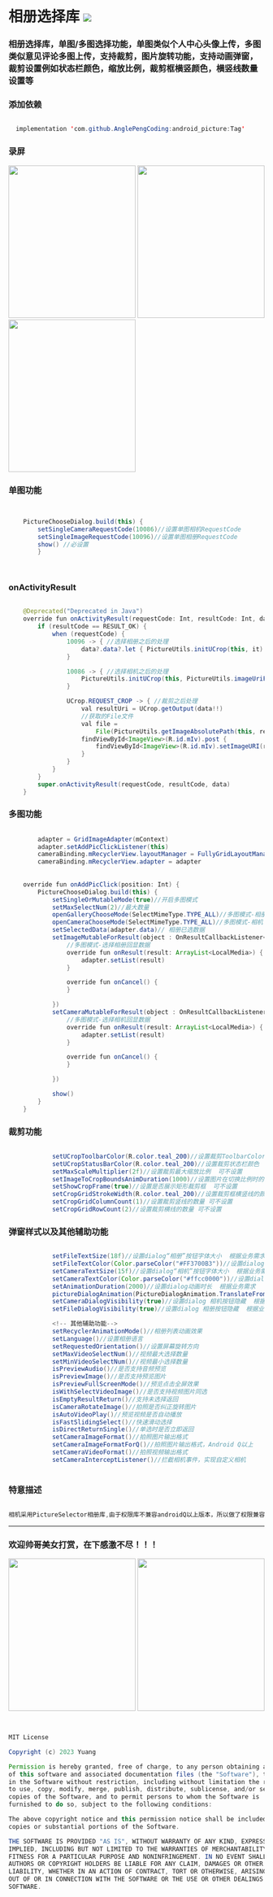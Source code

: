 # 相册选择库 [![](https://jitpack.io/v/AnglePengCoding/android_picture.svg)](https://jitpack.io/#AnglePengCoding/android_picture)


<h3>相册选择库，单图/多图选择功能，单图类似个人中心头像上传，多图类似意见评论多图上传，支持裁剪，图片旋转功能，支持动画弹窗，裁剪设置例如状态栏颜色，缩放比例，裁剪框横竖颜色，横竖线数量设置等</h3>


 

<h3>添加依赖</h3>

```java

  implementation 'com.github.AnglePengCoding:android_picture:Tag'

```


<h3>录屏</h3>

<div align=start>
<img src="https://github.com/AnglePengCoding/android_picture/blob/main/GIF/image.gif" width="250" height="300" />
<img src="https://github.com/AnglePengCoding/android_picture/blob/main/GIF/camera.gif" width="250" height="300" />
</div>

<div align=start>
<img src="https://github.com/AnglePengCoding/android_picture/blob/main/GIF/dtgif.gif" width="250" height="300" />
</div>

<h3>单图功能</h3>

```java


    PictureChooseDialog.build(this) {
        setSingleCameraRequestCode(10086)//设置单图相机RequestCode
        setSingleImageRequestCode(10096)//设置单图相册RequestCode
        show() //必设置
        }

        
```


<h3> onActivityResult </h3>

```java

    @Deprecated("Deprecated in Java")
    override fun onActivityResult(requestCode: Int, resultCode: Int, data: Intent?) {
        if (resultCode == RESULT_OK) {
            when (requestCode) {
                10096 -> { //选择相册之后的处理
                    data?.data?.let { PictureUtils.initUCrop(this, it) }
                }

                10086 -> { //选择相机之后的处理
                    PictureUtils.initUCrop(this, PictureUtils.imageUriFromCamera)
                }

                UCrop.REQUEST_CROP -> { //裁剪之后处理
                    val resultUri = UCrop.getOutput(data!!)
                    //获取的File文件
                    val file =
                        File(PictureUtils.getImageAbsolutePath(this, resultUri).toString())
                    findViewById<ImageView>(R.id.mIv).post {
                        findViewById<ImageView>(R.id.mIv).setImageURI(resultUri)
                    }
                }
            }
        }
        super.onActivityResult(requestCode, resultCode, data)
    }


```

<h3>多图功能</h3>

```java
  
        adapter = GridImageAdapter(mContext)
        adapter.setAddPicClickListener(this)
        cameraBinding.mRecyclerView.layoutManager = FullyGridLayoutManager(mContext, 4)
        cameraBinding.mRecyclerView.adapter = adapter
                
                
    override fun onAddPicClick(position: Int) {
        PictureChooseDialog.build(this) {
            setSingleOrMutableMode(true)//开启多图模式
            setMaxSelectNum(2)//最大数量
            openGalleryChooseMode(SelectMimeType.TYPE_ALL)//多图模式-相册
            openCameraChooseMode(SelectMimeType.TYPE_ALL)//多图模式-相机
            setSelectedData(adapter.data)// 相册已选数据
            setImageMutableForResult(object : OnResultCallbackListener<LocalMedia> {
                //多图模式-选择相册回显数据
                override fun onResult(result: ArrayList<LocalMedia>) {
                    adapter.setList(result)
                }

                override fun onCancel() {
                }

            })
            setCameraMutableForResult(object : OnResultCallbackListener<LocalMedia> {
                //多图模式-选择相机回显数据
                override fun onResult(result: ArrayList<LocalMedia>) {
                    adapter.setList(result)
                }

                override fun onCancel() {
                }

            })

            show()
        }
    }


```


<h3>裁剪功能</h3>

```java
               
            setUCropToolbarColor(R.color.teal_200)//设置裁剪ToolbarColor   可不设置
            setUCropStatusBarColor(R.color.teal_200)//设置裁剪状态栏颜色   可不设置
            setMaxScaleMultiplier(2f)//设置裁剪最大缩放比例  可不设置
            setImageToCropBoundsAnimDuration(1000)//设置图片在切换比例时的动画  可不设置
            setShowCropFrame(true)//设置是否展示矩形裁剪框  可不设置
            setCropGridStrokeWidth(R.color.teal_200)//设置裁剪框横竖线的颜色 可不设置
            setCropGridColumnCount(1)//设置裁剪竖线的数量 可不设置
            setCropGridRowCount(2)//设置裁剪横线的数量 可不设置

```


<h3>弹窗样式以及其他辅助功能</h3>

```java

            setFileTextSize(18f)//设置dialog“相册”按钮字体大小  根据业务需求
            setFileTextColor(Color.parseColor("#FF3700B3"))//设置dialog“相册”按钮字体颜色  根据业务需求
            setCameraTextSize(15f)//设置dialog“相机”按钮字体大小  根据业务需求
            setCameraTextColor(Color.parseColor("#ffcc0000"))//设置dialog“相机”按钮字体颜色  根据业务需求
            setAnimationDuration(2000)//设置dialog动画时长  根据业务需求
            pictureDialogAnimation(PictureDialogAnimation.TranslateFromBottom)//设置dialog弹窗动画  根据业务需求
            setCameraDialogVisibility(true)//设置dialog 相机按钮隐藏  根据业务需求
            setFileDialogVisibility(true)//设置dialog 相册按钮隐藏  根据业务需求

            <!-- 其他辅助功能-->
            setRecyclerAnimationMode()//相册列表动画效果
            setLanguage()//设置相册语言
            setRequestedOrientation()//设置屏幕旋转方向
            setMaxVideoSelectNum()//视频最大选择数量
            setMinVideoSelectNum()//视频最小选择数量
            isPreviewAudio()//是否支持音频预览
            isPreviewImage()//是否支持预览图片
            isPreviewFullScreenMode()//预览点击全屏效果
            isWithSelectVideoImage()//是否支持视频图片同选
            isEmptyResultReturn()//支持未选择返回
            isCameraRotateImage()//拍照是否纠正旋转图片
            isAutoVideoPlay()//预览视频是否自动播放
            isFastSlidingSelect()//快速滑动选择
            isDirectReturnSingle()//单选时是否立即返回
            setCameraImageFormat()//拍照图片输出格式
            setCameraImageFormatForQ()//拍照图片输出格式，Android Q以上
            setCameraVideoFormat()//拍照视频输出格式
            setCameraInterceptListener()//拦截相机事件，实现自定义相机
            

```

<h3>特意描述</h3>

```java
 
相机采用PictureSelector相册库,由于权限库不兼容androidQ以上版本，所以做了权限兼容处理！

```

***
<h3>欢迎帅哥美女打赏，在下感激不尽！！！</h3>

<div align=start>
<img src="https://github.com/AnglePengCoding/android_picture/blob/main/GIF/wx.jpg" width="250" height="300" />

<img src="https://github.com/AnglePengCoding/android_picture/blob/main/GIF/zfb.jpg" width="250" height="300" />
</div>


```java


MIT License

Copyright (c) 2023 Yuang

Permission is hereby granted, free of charge, to any person obtaining a copy
of this software and associated documentation files (the "Software"), to deal
in the Software without restriction, including without limitation the rights
to use, copy, modify, merge, publish, distribute, sublicense, and/or sell
copies of the Software, and to permit persons to whom the Software is
furnished to do so, subject to the following conditions:

The above copyright notice and this permission notice shall be included in all
copies or substantial portions of the Software.

THE SOFTWARE IS PROVIDED "AS IS", WITHOUT WARRANTY OF ANY KIND, EXPRESS OR
IMPLIED, INCLUDING BUT NOT LIMITED TO THE WARRANTIES OF MERCHANTABILITY,
FITNESS FOR A PARTICULAR PURPOSE AND NONINFRINGEMENT. IN NO EVENT SHALL THE
AUTHORS OR COPYRIGHT HOLDERS BE LIABLE FOR ANY CLAIM, DAMAGES OR OTHER
LIABILITY, WHETHER IN AN ACTION OF CONTRACT, TORT OR OTHERWISE, ARISING FROM,
OUT OF OR IN CONNECTION WITH THE SOFTWARE OR THE USE OR OTHER DEALINGS IN THE
SOFTWARE.
```